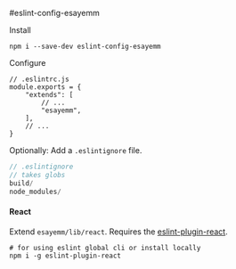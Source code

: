 #eslint-config-esayemm

Install

```
npm i --save-dev eslint-config-esayemm
```

Configure

```
// .eslintrc.js
module.exports = {
	"extends": [
		// ...
		"esayemm",
	],
	// ...
}
```

Optionally: Add a `.eslintignore` file.

```js
// .eslintignore
// takes globs
build/
node_modules/
```

#### React

Extend `esayemm/lib/react`. Requires the [eslint-plugin-react](https://github.com/yannickcr/eslint-plugin-react).

```
# for using eslint global cli or install locally
npm i -g eslint-plugin-react
```